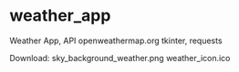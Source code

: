 # weather_app

Weather App, API openweathermap.org tkinter, requests

Download: 
        sky_background_weather.png
        weather_icon.ico
